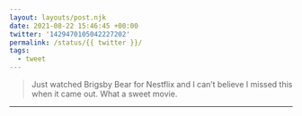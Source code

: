 ```yaml
---
layout: layouts/post.njk
date: 2021-08-22 15:46:45 +00:00
twitter: '1429470105042227202'
permalink: /status/{{ twitter }}/
tags: 
  - tweet
---
```


> Just watched Brigsby Bear for Nestflix and I can’t believe I missed this when it came out. What a sweet movie.

---
